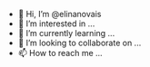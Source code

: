 - 👋 Hi, I’m @elinanovais
- 👀 I’m interested in ...
- 🌱 I’m currently learning ...
- 💞️ I’m looking to collaborate on ...
- 📫 How to reach me ...

<!---
elinanovais/elinanovais is a ✨ special ✨ repository because its `README.md` (this file) appears on your GitHub profile.
You can click the Preview link to take a look at your changes.
--->
